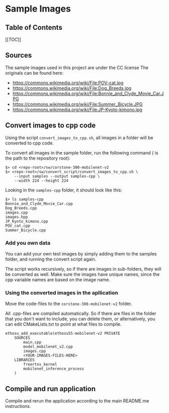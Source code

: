 # Sample Images

## Table of Contents

[[_TOC_]]

## Sources

The sample images used in this project are under the CC license
The originals can be found here:
* https://commons.wikimedia.org/wiki/File:POV-cat.jpg
* https://commons.wikimedia.org/wiki/File:Dog_Breeds.jpg
* https://commons.wikimedia.org/wiki/File:Bonnie_and_Clyde_Movie_Car.JPG
* https://commons.wikimedia.org/wiki/File:Summer_Bicycle.JPG
* https://commons.wikimedia.org/wiki/File:JP-Kyoto-kimono.jpg

## Convert images to cpp code

Using the script `convert_images_to_cpp.sh`, all images in a folder will be converted to cpp code.

To convert all images in the sample folder, run the following command ( <repo-root> is the path to the repository root):

```
$> cd <repo-root>/sw/corstone-300-mobilenet-v2
$> <repo-root>/sw/convert_script/convert_images_to_cpp.sh \
    --input samples --output samples-cpp \
    --width 224 --height 224 
```

Looking in the `samples-cpp` folder, it should look like this:

```
$> ls samples-cpp
Bonnie_and_Clyde_Movie_Car.cpp
Dog_Breeds.cpp
images.cpp
images.hpp
JP_Kyoto_kimono.cpp
POV_cat.cpp
Summer_Bicycle.cpp
```

### Add you own data

You can add your own test images by simply adding  them to the samples folder, and running the convert script again.

The script works recursively, so if there are images in sub-folders, they will be converted as well. Make sure the images have unique names, since the cpp variable names are based on the image name.

### Using the converted images in the apllication

Move the code-files to the `corstone-300-mobilenet-v2` folder. 

All .cpp-files are compiled automatically. So if there are files in the folder that you don't want to include, you can delete them, or alternatively, you can edit CMakeLists.txt to point at what files to compile.

```
ethosu_add_executable(ethosu55-mobilenet-v2 PRIVATE
    SOURCES 
        main.cpp
        model_mobilenet_v2.cpp
        images.cpp
        <YOUR-IMAGES-FILES-HERE>
    LIBRARIES 
        freertos_kernel
        mobilenet_inference_process
    )
```


## Compile and run application

Compile and rerun the application according to the main README.me instructions.

